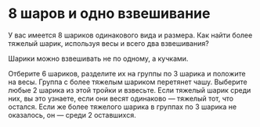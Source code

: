#  8 шаров и одно взвешивание

У вас имеется 8 шариков одинакового вида и размера. Как найти более тяжелый шарик, используя весы и всего два взвешивания?

<div class="rubyrush-task-hint">

Шарики можно взвешивать не по одному, а кучками.

</div>


<div class="rubyrush-task-answer">

Отберите 6 шариков, разделите их на группы по 3 шарика и положите на весы. Группа с более тяжелым шариком перетянет чашу. Выберите любые 2 шарика из этой тройки и взвесьте. Если тяжелый шарик среди них, вы это узнаете, если они весят одинаково — тяжелый тот, что остался. Если же более тяжелого шарика в группах по 3 шарика не оказалось, он — среди 2 оставшихся.


</div>
